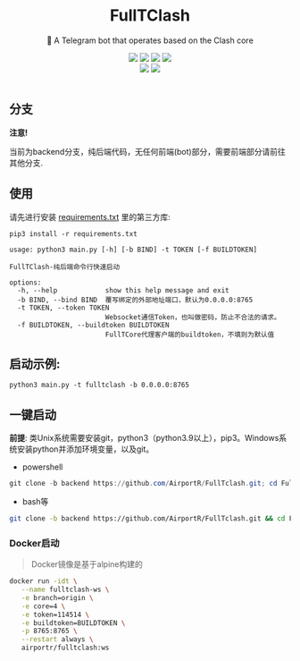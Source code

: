
<div align="center">
    <h1> FullTClash</h1>
    <p>🤖 A Telegram bot that operates based on the Clash core </p>
    <a href="https://fulltclash.gitbook.io/fulltclash-doc"><img src="https://img.shields.io/static/v1?message=doc&color=blue&logo=micropython&label=FullTClash"></a> 
    <img src="https://img.shields.io/github/license/AirportR/FullTclash">
    <a href="https://app.codacy.com/gh/AirportR/FullTclash/dashboard?utm_source=gh&utm_medium=referral&utm_content=&utm_campaign=Badge_grade"><img src="https://app.codacy.com/project/badge/Grade/389b2787eb7647dfad486ccaa70eabf4"></a>
    <a href="https://github.com/AirportR/FullTclash/issues"><img src="https://img.shields.io/badge/contributions-welcome-brightgreen.svg?style=flat"></a>
    <br>
    <a href="https://github.com/AirportR/FullTclash/"><img src="https://img.shields.io/github/stars/AirportR/FullTclash?style=social"></a>
	<a href = "https://t.me/FullTclash"><img src="https://img.shields.io/static/v1?style=social&logo=telegram&label=channel&message=channel" ></a>
	<br>
	<br>
</div>


## 分支

**注意!**  

当前为backend分支，纯后端代码，无任何前端(bot)部分，需要前端部分请前往其他分支.

## 使用

请先进行安装 [requirements.txt](https://raw.githubusercontent.com/AirportR/FullTclash/backend/requirements.txt) 里的第三方库:

```shell
pip3 install -r requirements.txt
```
```text
usage: python3 main.py [-h] [-b BIND] -t TOKEN [-f BUILDTOKEN]

FullTClash-纯后端命令行快速启动

options:
  -h, --help            show this help message and exit
  -b BIND, --bind BIND  覆写绑定的外部地址端口，默认为0.0.0.0:8765
  -t TOKEN, --token TOKEN
                        Websocket通信Token，也叫做密码，防止不合法的请求。
  -f BUILDTOKEN, --buildtoken BUILDTOKEN
                        FullTCore代理客户端的buildtoken，不填则为默认值

```

## 启动示例:

```shell
python3 main.py -t fulltclash -b 0.0.0.0:8765
```

## 一键启动
**前提**: 类Unix系统需要安装git，python3（python3.9以上），pip3。Windows系统安装python并添加环境变量，以及git。
* powershell
```powershell
git clone -b backend https://github.com/AirportR/FullTclash.git; cd FullTclash;pip install -r requirements.txt; $randomString = -join ((48..57) + (65..90) + (97..122) | Get-Random -Count 10 | ForEach-Object { [char]$_ });python main.py -t ${randomString} -b 0.0.0.0:8765 --path ${randomString}
```

* bash等
```bash
git clone -b backend https://github.com/AirportR/FullTclash.git && cd FullTclash && pip3 install -r requirements.txt && randomString=$(cat /dev/urandom | tr -dc 'a-zA-Z0-9' | fold -w 10 | head -n 1) && python3 main.py -t $randomString -b 0.0.0.0:8765 --path $randomString
```

### Docker启动
> Docker镜像是基于alpine构建的

```bash
docker run -idt \
   --name fulltclash-ws \
   -e branch=origin \
   -e core=4 \
   -e token=114514 \
   -e buildtoken=BUILDTOKEN \
   -p 8765:8765 \
   --restart always \
   airportr/fulltclash:ws
```
